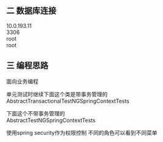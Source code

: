 
## 二 数据库连接  
10.0.193.11  
3306  
root  
root

## 三 编程思路
面向业务编程  

单元测试时继续下面这个类是带事务管理的  
AbstractTransactionalTestNGSpringContextTests  

下面这个不带事务管理的  
AbstractTestNGSpringContextTests  

使用spring security作为权限控制
不同的角色可以看到不同菜单


